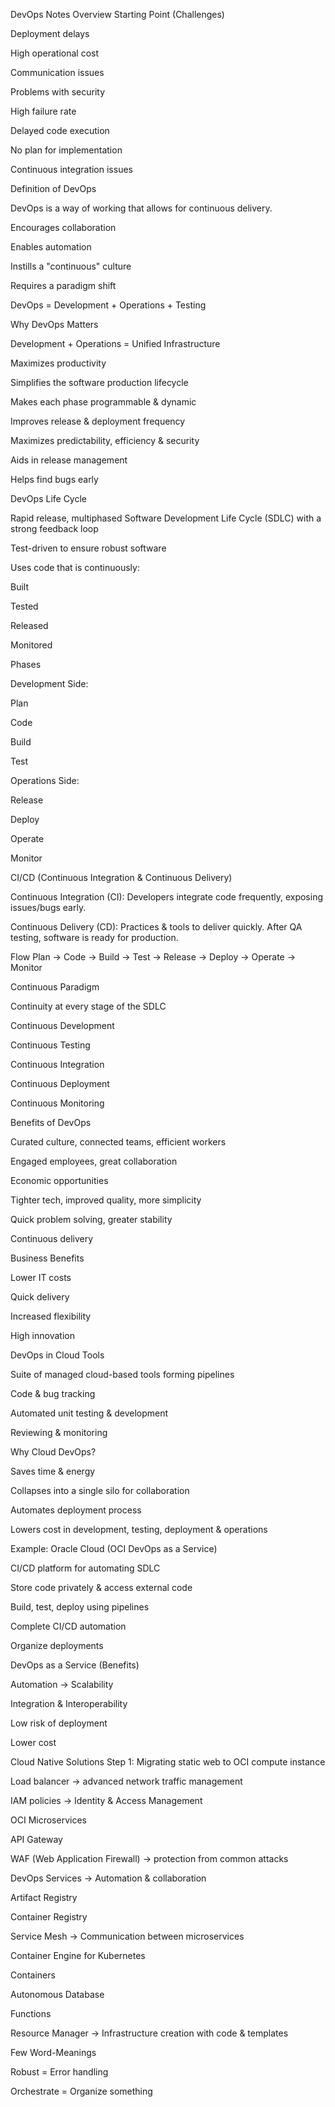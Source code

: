 DevOps Notes
Overview
Starting Point (Challenges)

Deployment delays

High operational cost

Communication issues

Problems with security

High failure rate

Delayed code execution

No plan for implementation

Continuous integration issues

Definition of DevOps

DevOps is a way of working that allows for continuous delivery.

Encourages collaboration

Enables automation

Instills a "continuous" culture

Requires a paradigm shift

DevOps = Development + Operations + Testing

Why DevOps Matters

Development + Operations = Unified Infrastructure

Maximizes productivity

Simplifies the software production lifecycle

Makes each phase programmable & dynamic

Improves release & deployment frequency

Maximizes predictability, efficiency & security

Aids in release management

Helps find bugs early

DevOps Life Cycle

Rapid release, multiphased Software Development Life Cycle (SDLC) with a strong feedback loop

Test-driven to ensure robust software

Uses code that is continuously:

Built

Tested

Released

Monitored

Phases

Development Side:

Plan

Code

Build

Test

Operations Side:

Release

Deploy

Operate

Monitor

CI/CD (Continuous Integration & Continuous Delivery)

Continuous Integration (CI): Developers integrate code frequently, exposing issues/bugs early.

Continuous Delivery (CD): Practices & tools to deliver quickly. After QA testing, software is ready for production.

Flow
Plan → Code → Build → Test → Release → Deploy → Operate → Monitor

Continuous Paradigm

Continuity at every stage of the SDLC

Continuous Development

Continuous Testing

Continuous Integration

Continuous Deployment

Continuous Monitoring

Benefits of DevOps

Curated culture, connected teams, efficient workers

Engaged employees, great collaboration

Economic opportunities

Tighter tech, improved quality, more simplicity

Quick problem solving, greater stability

Continuous delivery

Business Benefits

Lower IT costs

Quick delivery

Increased flexibility

High innovation

DevOps in Cloud
Tools

Suite of managed cloud-based tools forming pipelines

Code & bug tracking

Automated unit testing & development

Reviewing & monitoring

Why Cloud DevOps?

Saves time & energy

Collapses into a single silo for collaboration

Automates deployment process

Lowers cost in development, testing, deployment & operations

Example: Oracle Cloud (OCI DevOps as a Service)

CI/CD platform for automating SDLC

Store code privately & access external code

Build, test, deploy using pipelines

Complete CI/CD automation

Organize deployments

DevOps as a Service (Benefits)

Automation → Scalability

Integration & Interoperability

Low risk of deployment

Lower cost

Cloud Native Solutions
Step 1: Migrating static web to OCI compute instance

Load balancer → advanced network traffic management

IAM policies → Identity & Access Management

OCI Microservices

API Gateway

WAF (Web Application Firewall) → protection from common attacks

DevOps Services → Automation & collaboration

Artifact Registry

Container Registry

Service Mesh → Communication between microservices

Container Engine for Kubernetes

Containers

Autonomous Database

Functions

Resource Manager → Infrastructure creation with code & templates

Few Word-Meanings

Robust = Error handling

Orchestrate = Organize something
